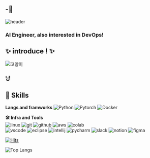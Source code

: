 ## -👋
![header](https://capsule-render.vercel.app/api?type=waving&height=300&color=gradient&text=Hi,%20I'm%20jisu😺&fontAlignY=41)

### AI Engineer, also interested in DevOps!

## ✨ introduce ! ✨
![고양이](https://i.imgur.com/ntr1vY2.png)
### 냥

## 🔨 Skills
**Langs and framworks**
![Python](https://img.shields.io/badge/PYTHON-3776AB.svg?&style=for-the-badge&logo=python&logoColor=white)
![Pytorch](https://img.shields.io/badge/PYTORCH-EE4C2C?style=for-the-badge&logo=Pytorch&logoColor=white)
![Docker](https://img.shields.io/badge/DOCKER-2496ED?style=for-the-badge&logo=Docker&logoColor=white)


**🛠️ Infra and Tools**  
![linux](https://img.shields.io/badge/linux-FCC624.svg?&style=for-the-badge&logo=linux&logoColor=white)
![git](https://img.shields.io/badge/git-F05032.svg?&style=for-the-badge&logo=git&logoColor=white)
![github](https://img.shields.io/badge/github-181717.svg?&style=for-the-badge&logo=github&logoColor=white)
![aws](https://img.shields.io/badge/aws-232F3E.svg?&style=for-the-badge&logo=amazonaws&logoColor=white)
![colab](https://img.shields.io/badge/colab-F9AB00.svg?&style=for-the-badge&logo=googlecolab&logoColor=white)<br>
![vscode](https://img.shields.io/badge/vscode-007ACC.svg?&style=for-the-badge&logo=visualstudiocode&logoColor=white)
![eclipse](https://img.shields.io/badge/eclipse-2C2255.svg?&style=for-the-badge&logo=eclipseide&logoColor=white)
![intellij](https://img.shields.io/badge/intellij-000000.svg?&style=for-the-badge&logo=intellijidea&logoColor=white)
![pycharm](https://img.shields.io/badge/pycharm-000000.svg?&style=for-the-badge&logo=pycharm&logoColor=white)
![slack](https://img.shields.io/badge/slack-4A154B.svg?&style=for-the-badge&logo=slack&logoColor=white)
![notion](https://img.shields.io/badge/notion-000000.svg?&style=for-the-badge&logo=notion&logoColor=white)
![figma](https://img.shields.io/badge/FIGMA-F24E1E?style=for-the-badge&logo=Figma&logoColor=white)


[![Hits](https://hits.seeyoufarm.com/api/count/incr/badge.svg?url=https%3A%2F%2Fgithub.com%2Fjiisuuyaa%2Fhit-counter&count_bg=%23FF9D9D&title_bg=%23000000&icon=&icon_color=%23E7E7E7&title=hits&edge_flat=false)](https://hits.seeyoufarm.com)

![Top Langs](https://github-readme-stats.vercel.app/api/top-langs/?username=jiisuuyaa&layout=compact)
<!--
**jiisuuyaa/jiisuuyaa** is a ✨ _special_ ✨ repository because its `README.md` (this file) appears on your GitHub profile.




- 🔭 I’m currently working on ...
- 🌱 I’m currently learning ...
- 👯 I’m looking to collaborate on ...
- 🤔 I’m looking for help with ...
- 💬 Ask me about ...
- 📫 How to reach me: 
- 😄 Pronouns: ...
- ⚡ Fun fact: ...
-->
